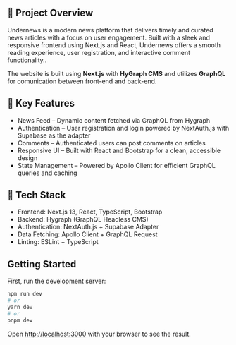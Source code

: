 ## 📣 **Project Overview**

Undernews is a modern news platform that delivers timely and curated news articles with a focus on user engagement. Built with a sleek and responsive frontend using Next.js and React, Undernews offers a smooth reading experience, user registration, and interactive comment functionality..

The website is built using **Next.js** with **HyGraph CMS** and utilizes **GraphQL** for comunication between front-end and back-end.

## 🚀 **Key Features**
- News Feed – Dynamic content fetched via GraphQL from Hygraph
- Authentication – User registration and login powered by NextAuth.js with Supabase as the adapter
- Comments – Authenticated users can post comments on articles
- Responsive UI – Built with React and Bootstrap for a clean, accessible design
- State Management – Powered by Apollo Client for efficient GraphQL queries and caching

## 🧰 **Tech Stack**
- Frontend: Next.js 13, React, TypeScript, Bootstrap
- Backend: Hygraph (GraphQL Headless CMS)
- Authentication: NextAuth.js + Supabase Adapter
- Data Fetching: Apollo Client + GraphQL Request
- Linting: ESLint + TypeScript

## Getting Started

First, run the development server:

```bash
npm run dev
# or
yarn dev
# or
pnpm dev
```

Open [http://localhost:3000](http://localhost:3000) with your browser to see the result.